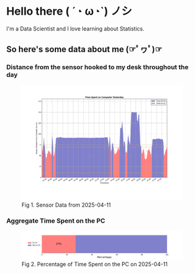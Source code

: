 
# Hello there ( ´◔ ω◔`) ノシ

I'm a Data Scientist and I love learning about Statistics.

## So here's some data about me (☞ﾟヮﾟ)☞


### Distance from the sensor hooked to my desk throughout the day
<figure>
  <picture>
    <source media="(prefers-color-scheme: dark)" srcset="Pi/readme/graphs/lineplot/dark-plot-2025-04-11.png">
    <source media="(prefers-color-scheme: light)" srcset="Pi/readme/graphs/lineplot/light-plot-2025-04-11.png">
    <img alt="Shows a black logo in light color mode and a white one in dark color mode." src="Pi/readme/graphs/lineplot/light-plot-2025-04-11.png">
  </picture>
  <figcaption>Fig 1. Sensor Data from 2025-04-11</figcaption>
</figure>



### Aggregate Time Spent on the PC
<figure>
  <picture>
    <source media="(prefers-color-scheme: dark)" srcset="Pi/readme/graphs/barplot/dark-plot-2025-04-11.png">
    <source media="(prefers-color-scheme: light)" srcset="Pi/readme/graphs/barplot/light-plot-2025-04-11.png">
    <img alt="Shows a black logo in light color mode and a white one in dark color mode." src="Pi/readme/graphs/barplot/light-plot-2025-04-11.png">
  </picture>
  <figcaption>Fig 2. Percentage of Time Spent on the PC on 2025-04-11</figcaption>
</figure>
